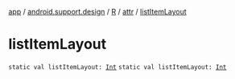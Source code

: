 [app](../../../index.md) / [android.support.design](../../index.md) / [R](../index.md) / [attr](index.md) / [listItemLayout](./list-item-layout.md)

# listItemLayout

`static val listItemLayout: `[`Int`](https://kotlinlang.org/api/latest/jvm/stdlib/kotlin/-int/index.html)
`static val listItemLayout: `[`Int`](https://kotlinlang.org/api/latest/jvm/stdlib/kotlin/-int/index.html)
